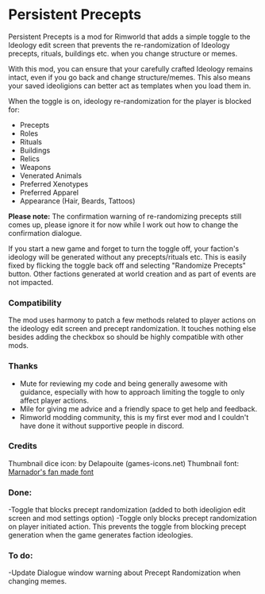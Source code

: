 # Persistent Precepts
Persistent Precepts is a mod for Rimworld that adds a simple toggle to the Ideology edit screen that prevents the re-randomization of Ideology precepts, rituals, buildings etc. when you change structure or memes.

With this mod, you can ensure that your carefully crafted Ideology remains intact, even if you go back and change structure/memes. This also means your saved ideoligions can better act as templates when you load them in.

When the toggle is on, ideology re-randomization for the player is blocked for:
- Precepts
- Roles
-	Rituals
- Buildings
- Relics
-	Weapons
-	Venerated Animals
-	Preferred Xenotypes
-	Preferred Apparel
-	Appearance (Hair, Beards, Tattoos)

**Please note:** The confirmation warning of re-randomizing precepts still comes up, please ignore it for now while I work out how to change the confirmation dialogue. 

If you start a new game and forget to turn the toggle off, your faction's ideology will be generated without any precepts/rituals etc. This is easily fixed by flicking the toggle back off and selecting "Randomize Precepts" button. Other factions generated at world creation and as part of events are not impacted.

### Compatibility
The mod uses harmony to patch a few methods related to player actions on the ideology edit screen and precept randomization. It touches nothing else besides adding the checkbox so should be highly compatible with other mods.

### Thanks
- Mute for reviewing my code and being generally awesome with guidance, especially with how to approach limiting the toggle to only affect player actions.
- Mile for giving me advice and a friendly space to get help and feedback.
- Rimworld modding community, this is my first ever mod and I couldn't have done it without supportive people in discord.

### Credits
Thumbnail dice icon: by Delapouite (games-icons.net)
Thumbnail font: [Marnador's fan made font](https://ludeon.com/forums/index.php?topic=11022.0)
  
 ### Done:
-Toggle that blocks precept randomization (added to both ideoligion edit screen and mod settings option)
-Toggle only blocks precept randomization on player initiated action. This prevents the toggle from blocking precept generation when the game generates faction ideologies.

### To do:
-Update Dialogue window warning about Precept Randomization when changing memes.
